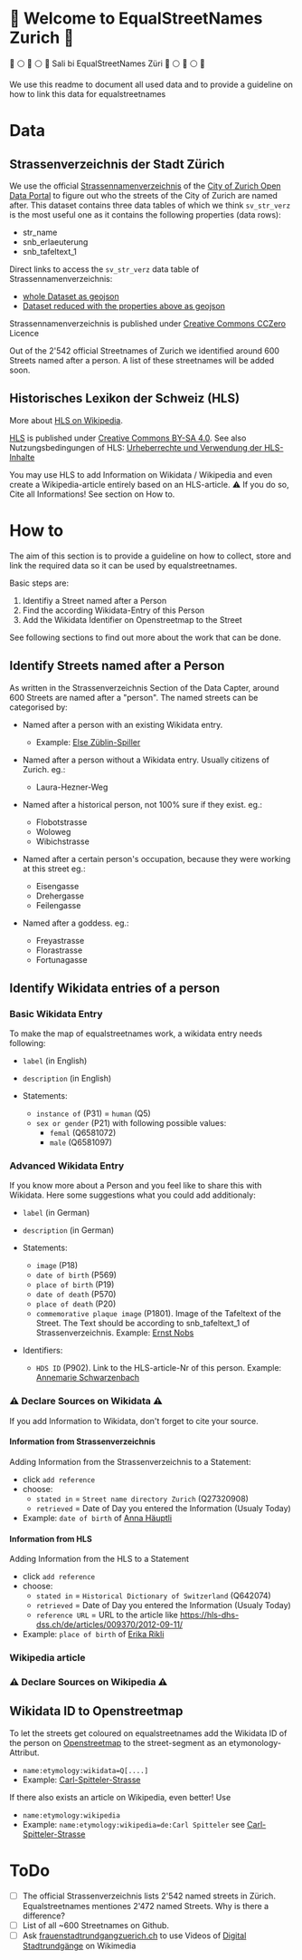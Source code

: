 # :blue_heart: Welcome to EqualStreetNames Zurich :blue_heart:
:blue_heart: :white_circle: :blue_heart: :white_circle: :blue_heart: Sali bi EqualStreetNames Züri :blue_heart: :white_circle: :blue_heart: :white_circle: :blue_heart:

We use this readme to document all used data and to provide a guideline on how to link this data for equalstreetnames

# Data
## Strassenverzeichnis der Stadt Zürich
We use the official [Strassennamenverzeichnis](https://data.stadt-zuerich.ch/dataset/geo_strassennamenverzeichnis) of the [City of Zurich Open Data Portal](https://www.stadt-zuerich.ch/opendata) to figure out who the streets of the City of Zurich are named after.
This dataset contains three data tables of which we think `sv_str_verz` is the most useful one as it contains the following properties (data rows):
- str_name
- snb_erlaeuterung
- snb_tafeltext_1

Direct links to access the `sv_str_verz` data table of Strassennamenverzeichnis:
- [whole Dataset as geojson](https://www.ogd.stadt-zuerich.ch/wfs/geoportal/Strassennamenverzeichnis?service=WFS&version=1.1.0&request=GetFeature&outputFormat=GeoJSON&typename=sv_str_verz)
- [Dataset reduced with the properties above as geojson](https://www.ogd.stadt-zuerich.ch/wfs/geoportal/Strassennamenverzeichnis?service=WFS&version=1.1.0&request=GetFeature&outputFormat=GeoJSON&typename=sv_str_verz&propertyname=str_name,snb_erlaeuterung,snb_tafeltext_1)

Strassennamenverzeichnis is published under [Creative Commons CCZero](https://opendefinition.org/licenses/cc-zero/) Licence

Out of the 2'542 official Streetnames of Zurich we identified around 600 Streets named after a person. A list of these streetnames will be added soon.

## Historisches Lexikon der Schweiz (HLS)
More about [HLS on Wikipedia](https://de.wikipedia.org/wiki/Historisches_Lexikon_der_Schweiz).

[HLS](https://hls-dhs-dss.ch) is published under [Creative Commons BY-SA 4.0](https://creativecommons.org/licenses/by-sa/4.0/). See also Nutzungsbedingungen of HLS: [Urheberrechte und Verwendung der HLS-Inhalte](https://hls-dhs-dss.ch/de/about/usage#HUrheberrechteundVerwendungderHLS-Inhalte)

You may use HLS to add Information on Wikidata / Wikipedia and even create a Wikipedia-article entirely based on an HLS-article. 
:warning: If you do so, Cite all Informations! See section on How to.


# How to
The aim of this section is to provide a guideline on how to collect, store and link the required data so it can be used by equalstreetnames.

Basic steps are:
1. Identifiy a Street named after a Person
2. Find the according Wikidata-Entry of this Person
3. Add the Wikidata Identifier on Openstreetmap to the Street

See following sections to find out more about the work that can be done.

## Identify Streets named after a Person
As written in the Strassenverzeichnis Section of the Data Capter, around 600 Streets are named after a "person". The named streets can be categorised by:
* Named after a person with an existing Wikidata entry.
  * Example: [Else Züblin-Spiller](https://www.wikidata.org/wiki/Q1333744)

* Named after a person without a Wikidata entry. Usually citizens of Zurich. eg.:
  * Laura-Hezner-Weg
* Named after a historical person, not 100% sure if they exist. eg.:
  * Flobotstrasse
  * Woloweg
  * Wibichstrasse
* Named after a certain person's occupation, because they were working at this street eg.:
  * Eisengasse
  * Drehergasse
  * Feilengasse
* Named after a goddess. eg.:
  * Freyastrasse
  * Florastrasse
  * Fortunagasse

## Identify Wikidata entries of a person

### Basic Wikidata Entry
To make the map of equalstreetnames work, a wikidata entry needs following:
* `label` (in English)
* `description` (in English)

* Statements:
  * `instance of` (P31) = `human` (Q5)
  * `sex or gender` (P21) with following possible values:
    * `femal` (Q6581072)
    * `male` (Q6581097)

### Advanced Wikidata Entry
If you know more about a Person and you feel like to share this with Wikidata. Here some suggestions what you could add additionaly:
* `label` (in German)
* `description` (in German)

* Statements:
  * `image` (P18)
  * `date of birth` (P569)
  * `place of birth` (P19)
  * `date of death` (P570)
  * `place of death` (P20)
  * `commemorative plaque image` (P1801). Image of the Tafeltext of the Street. The Text should be according to snb_tafeltext_1 of Strassenverzeichnis. Example: [Ernst Nobs](https://www.wikidata.org/wiki/Q115561)

* Identifiers:
  * `HDS ID` (P902). Link to the HLS-article-Nr of this person. Example: [Annemarie Schwarzenbach](https://www.wikidata.org/wiki/Q123368)

### :warning: Declare Sources on Wikidata :warning:

If you add Information to Wikidata, don't forget to cite your source.

#### Information from Strassenverzeichnis
Adding Information from the Strassenverzeichnis to a Statement:
* click `add reference`
* choose:
  * `stated in` = `Street name directory Zurich` (Q27320908)
  * `retrieved` = Date of Day you entered the Information (Usualy Today)
* Example: `date of birth` of [Anna Häuptli](https://www.wikidata.org/wiki/Q27323074)

#### Information from HLS 
Adding Information from the HLS to a Statement
* click `add reference` 
* choose:
  * `stated in` = `Historical Dictionary of Switzerland` (Q642074)
  * `retrieved` = Date of Day you entered the Information (Usualy Today)
  * `reference URL` = URL to the article like https://hls-dhs-dss.ch/de/articles/009370/2012-09-11/
* Example: `place of birth` of [Erika Rikli](https://www.wikidata.org/wiki/Q96489752)

### Wikipedia article


### :warning: Declare Sources on Wikipedia :warning:


## Wikidata ID to Openstreetmap
To let the streets get coloured on equalstreetnames add the Wikidata ID of the person on [Openstreetmap](https://www.openstreetmap.org/) to the street-segment as an etymonology-Attribut.
* `name:etymology:wikidata=Q[....]` 
* Example: [Carl-Spitteler-Strasse](https://www.openstreetmap.org/way/15273002)

If there also exists an article on Wikipedia, even better! Use
* `name:etymology:wikipedia`
* Example: `name:etymology:wikipedia=de:Carl Spitteler` see [Carl-Spitteler-Strasse](https://www.openstreetmap.org/way/15273002)


# ToDo
- [ ] The official Strassenverzeichnis lists 2'542 named streets in Zürich. Equalstreetnames mentiones 2'472 named Streets. Why is there a difference?
- [ ] List of all ~600 Streetnames on Github.
- [ ] Ask [frauenstadtrundgangzuerich.ch](www.frauenstadtrundgangzuerich.ch) to use Videos of [Digital Stadtrundgänge](https://www.frauenstadtrundgangzuerich.ch/digitale-rundg%C3%A4nge) on Wikimedia
